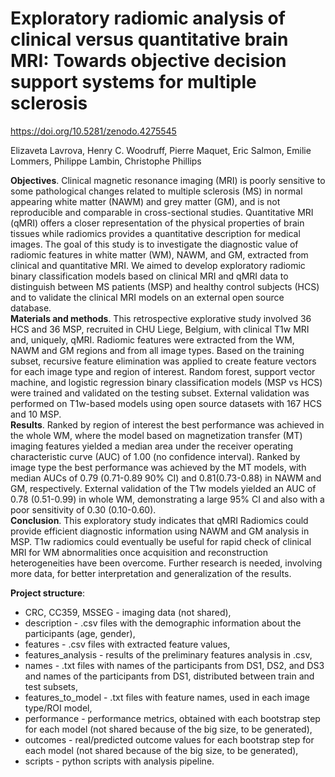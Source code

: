 # Exploratory radiomic analysis of clinical versus quantitative brain MRI: Towards objective decision support systems for multiple sclerosis

https://doi.org/10.5281/zenodo.4275545
  
Elizaveta Lavrova, Henry C. Woodruff,  Pierre Maquet, Eric Salmon, Emilie Lommers, Philippe Lambin, Christophe Phillips  
  
<b>Objectives</b>. Clinical magnetic resonance imaging (MRI) is poorly sensitive to some pathological changes related to multiple sclerosis (MS) in normal appearing white matter (NAWM) and grey matter (GM), and is not reproducible and comparable in cross-sectional studies. Quantitative MRI (qMRI) offers a closer representation of the physical properties of brain tissues while radiomics provides a quantitative description for medical images. The goal of this study is to investigate the diagnostic value of radiomic features in white matter (WM), NAWM, and GM, extracted from clinical and quantitative MRI. We aimed to develop exploratory radiomic binary classification models based on clinical MRI and qMRI data to distinguish between MS patients (MSP) and healthy control subjects (HCS) and to validate the clinical MRI models on an external open source database.  
<b>Materials and methods</b>. This retrospective explorative study involved 36 HCS and 36 MSP, recruited in CHU Liege, Belgium, with clinical T1w MRI and, uniquely, qMRI. Radiomic features were extracted from the WM, NAWM and GM regions and from all image types. Based on the training subset, recursive feature elimination was applied to create feature vectors for each image type and region of interest. Random forest, support vector machine, and logistic regression binary classification models (MSP vs HCS) were trained and validated on the testing subset. External validation was performed on T1w-based models using open source datasets with 167 HCS and 10 MSP.  
<b>Results</b>. Ranked by region of interest the best performance was achieved in the whole WM, where the model based on magnetization transfer (MT) imaging features yielded a median area under the receiver operating characteristic curve (AUC) of 1.00 (no confidence interval). Ranked by image type the best performance was achieved by the MT models, with median AUCs of 0.79 (0.71-0.89 90% CI) and 0.81(0.73-0.88) in NAWM and GM, respectively. External validation of the T1w models yielded an AUC of 0.78 (0.51-0.99) in whole WM, demonstrating a large 95% CI and also with a poor sensitivity of 0.30 (0.10-0.60).  
<b>Conclusion</b>. This exploratory study indicates that qMRI Radiomics could provide efficient diagnostic information using NAWM and GM analysis in MSP. T1w radiomics could eventually be useful for rapid check of clinical MRI for WM abnormalities once acquisition and reconstruction heterogeneities have been overcome. Further research is needed, involving more data, for better interpretation and generalization of the results.  

<b>Project structure</b>:  
* CRC, CC359, MSSEG - imaging data (not shared),  
* description - .csv files with the demographic information about the participants (age, gender),  
* features - .csv files with extracted feature values,    
* features_analysis - results of the preliminary features analysis in .csv,
* names - .txt files with names of the participants from DS1, DS2, and DS3 and names of the participants from DS1, distributed between train and test subsets,  
* features_to_model - .txt files with feature names, used in each image type/ROI model,  
* performance - performance metrics, obtained with each bootstrap step for each model (not shared because of the big size, to be generated),  
* outcomes - real/predicted outcome values for each bootstrap step for each model (not shared  because of the big size, to be generated),  
* scripts - python scripts with analysis pipeline.

